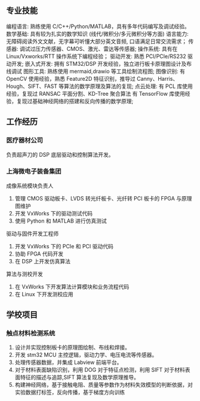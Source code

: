 ## 专业技能
编程语言: 熟练使用 C/C++/Python/MATLAB，具有多年代码编写及调试经验。
数学基础: 具有较为扎实的数学知识 (线代/微积分/多元微积分等方面)
语言能力: 无障碍阅读外文文献，无字幕可听懂大部分英文音频, 口语满足日常交流需求；
传感器: 调试过压力传感器、CMOS、激光、雷达等传感器;
操作系统: 具有在 Linux/Vxworks/RTT 操作系统下编程经验；
驱动开发: 熟悉 PCI/PCIe/RS232 驱动开发;
嵌入式开发: 拥有 STM32/DSP 开发经验，独立进行板卡原理图设计及布线调试
图形工具: 熟练使用 mermaid,drawio 等工具绘制流程图;
图像识别: 有 OpenCV 使用经验，熟悉 Feature2D 特征识别，推导过 Canny、Harris、Hough、SIFT、FAST 等算法的数学原理及算法的复现;
点云处理: 有 PCL 库使用经验，复现过 RANSAC 平面分割、KD-Tree 聚合算法
有 TensorFlow 库使用经验，复现过基础神经网络的搭建和反向传播的数学原理;

## 工作经历
### 医疗器材公司
负责超声刀的 DSP 底层驱动和控制算法开发。
### 上海微电子装备集团
成像系统模块负责人
1. 管理 CMOS 驱动板卡、LVDS 转光纤板卡、光纤转 PCI 板卡的 FPGA 与原理图维护
2. 开发 VxWorks 下的驱动测试代码
3. 使用 Python 和 MATLAB 进行仿真测试

驱动与固件开发工程师
1. 开发 VxWorks 下的 PCIe 和 PCI 驱动代码
2. 协助 FPGA 代码开发
3. 在 DSP 上开发仿真算法

算法与测校开发
1. 在 VxWorks 下开发算法计算模块和业务流程代码
2. 在 Linux 下开发测校应用

## 学校项目
### 触点材料检测系统
1. 设计并实现控制板卡的原理图绘制、布线和焊接。
2. 开发 stm32 MCU 主控逻辑，驱动力学、电压电流等传感器。
3. 处理传感器数据，并集成 Labview 前端平台。
4. 对于材料表面缺陷识别，利用 DOG 对于特征点检测，利用 SIFT 对于材料表面特征的描述与追踪,SIFT 算法复现及数学原理推导。
5. 构建神经网络，基于接触电阻、质量等参数作为材料失效模型的判断依据，对实验数据打标签，反向传播，基于梯度方向训练
